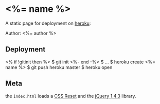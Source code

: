 <%= name %>
===========

A static page for deployment on [heroku][1]:

Author: <%= author %>

Deployment
----------

<% if !gitinit then %>
    $ git init
<%- end -%>
    $ ...
    $ heroku create <%= name %>
    $ git push heroku master
    $ heroku open

Meta
----

the `index.html` loads a [CSS Reset][2] and the [jQuery 1.4.3][3] library.


[1]: http://heroku.com/  "Heroku"
[2]: http://code.google.com/p/reset5/  "HTML5 CSS Reset"
[3]: http://jquery.com/  "jquery.com"
